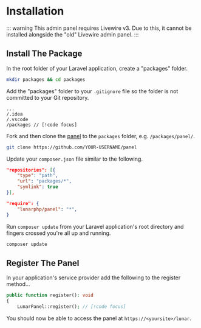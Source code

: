 # Installation

::: warning
This admin panel requires Livewire v3. Due to this, it cannot be installed alongside the "old" Livewire admin panel.
:::

## Install The Package

In the root folder of your Laravel application, create a "packages" folder.

```sh
mkdir packages && cd packages
````

Add the "packages" folder to your `.gitignore` file so the folder is not committed to your Git repository.

```
...
/.idea
/.vscode
/packages // [!code focus]
```

Fork and then clone the [panel](https://github.com/lunarphp/panel) to the `packages` folder, e.g. `/packages/panel/`.

```sh
git clone https://github.com/YOUR-USERNAME/panel
````

Update your `composer.json` file similar to the following.

```json
"repositories": [{
    "type": "path",
    "url": "packages/*",
    "symlink": true
}],

"require": {
    "lunarphp/panel": "*",
}
````

Run `composer update` from your Laravel application's root directory and fingers crossed you're all up and running.

```sh
composer update
````

## Register The Panel

In your application's service provider add the following to the register method...

```php
public function register(): void
{
    LunarPanel::register(); // [!code focus]
```

You should now be able to access the panel at `https://<yoursite>/lunar`.
